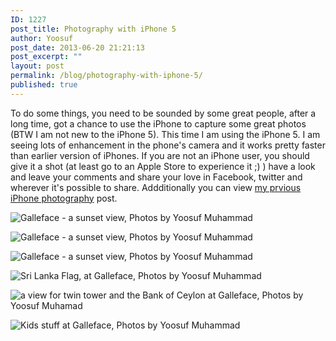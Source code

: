 ```yaml
---
ID: 1227
post_title: Photography with iPhone 5
author: Yoosuf
post_date: 2013-06-20 21:21:13
post_excerpt: ""
layout: post
permalink: /blog/photography-with-iphone-5/
published: true
---
```

To do some things, you need to be sounded by some great people, after a long time, got a chance to use the iPhone to capture some great photos (BTW I am not new to the iPhone 5). This time I am using the iPhone 5. I am seeing lots of enhancement in the phone's camera and it works pretty faster than earlier version of iPhones. If you are not an iPhone user, you should give it a shot (at least go to an Apple Store to experience it ;) ) have a look and leave your comments and share your love in Facebook, twitter and wherever it's possible to share. Addditionally you can view [my prvious iPhone photography](http://yoosuf.me/blog/yoosuf-iphone-photography) post.

![Galleface - a sunset view, Photos by Yoosuf Muhammad](http://s3.amazonaws.com/yoosuf.me/wp-content/uploads/2013/06/20130620-211548-1024x768.jpg)



![Galleface - a sunset view, Photos by Yoosuf Muhammad](http://s3.amazonaws.com/yoosuf.me/wp-content/uploads/2013/06/20130620-211535-1024x768.jpg)



![Galleface - a sunset view, Photos by Yoosuf Muhammad](http://s3.amazonaws.com/yoosuf.me/wp-content/uploads/2013/06/20130620-211630-1024x768.jpg)



![Sri Lanka Flag, at Galleface, Photos by Yoosuf Muhammad](http://s3.amazonaws.com/yoosuf.me/wp-content/uploads/2013/06/20130620-211521-1024x768.jpg)



![a view for twin tower and the Bank of Ceylon at Galleface, Photos by Yoosuf Muhamad](http://s3.amazonaws.com/yoosuf.me/wp-content/uploads/2013/06/20130620-211315-1024x768.jpg)



![Kids stuff at Galleface, Photos by Yoosuf Muhammad](http://s3.amazonaws.com/yoosuf.me/wp-content/uploads/2013/06/20130620-211444-1024x768.jpg)

[^​1]: All above photos were captured with iPhone 5

